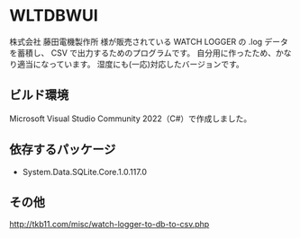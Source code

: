 # WLTDBWUI

株式会社 藤田電機製作所 様が販売されている WATCH LOGGER の .log データを蓄積し、
CSV で出力するためのプログラムです。
自分用に作ったため、かなり適当になっています。
湿度にも(一応)対応したバージョンです。

## ビルド環境

Microsoft Visual Studio Community 2022（C#）で作成しました。

## 依存するパッケージ

- System.Data.SQLite.Core.1.0.117.0

## その他

http://tkb11.com/misc/watch-logger-to-db-to-csv.php
